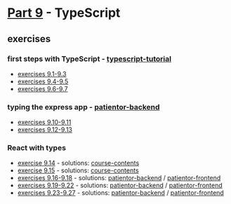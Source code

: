 # [Part 9](https://fullstackopen.com/en/part9) - TypeScript

## exercises
### first steps with TypeScript - [typescript-tutorial](https://github.com/mkcyoung/fullstack-helsinki/tree/main/part9/typescript-tutorial)
- [exercises 9.1-9.3](https://fullstackopen.com/en/part9/first_steps_with_type_script#exercises-9-1-9-3)
- [exercises 9.4-9.5](https://fullstackopen.com/en/part9/first_steps_with_type_script#exercises-9-4-9-5)
- [exercises 9.6-9.7](https://fullstackopen.com/en/part9/first_steps_with_type_script#exercises-9-6-9-7)

### typing the express app - [patientor-backend](https://github.com/mkcyoung/fullstack-helsinki/tree/main/part9/patientor-backend)
- [exercises 9.10-9.11](https://fullstackopen.com/en/part9/typing_the_express_app#exercises-9-10-9-11)
- [exercises 9.12-9.13](https://fullstackopen.com/en/part9/typing_the_express_app#exercises-9-12-9-13)

### React with types
- [exercise 9.14](https://fullstackopen.com/en/part9/react_with_types#exercise-9-14) - solutions: [course-contents](https://github.com/mkcyoung/fullstack-helsinki/tree/main/part9/course-contents)
- [exercise 9.15](https://fullstackopen.com/en/part9/react_with_types#exercise-9-15) - solutions: [course-contents](https://github.com/mkcyoung/fullstack-helsinki/tree/main/part9/course-contents)
- [exercises 9.16-9.18](https://fullstackopen.com/en/part9/react_with_types#exercises-9-16-9-18) - solutions: [patientor-backend](https://github.com/mkcyoung/fullstack-helsinki/tree/main/part9/patientor-backend) / [patientor-frontend](https://github.com/mkcyoung/fullstack-helsinki/tree/main/part9/patientor-frontend)
- [exercises 9.19-9.22](https://fullstackopen.com/en/part9/react_with_types#exercises-9-19-9-22) - solutions: [patientor-backend](https://github.com/mkcyoung/fullstack-helsinki/tree/main/part9/patientor-backend) / [patientor-frontend](https://github.com/mkcyoung/fullstack-helsinki/tree/main/part9/patientor-frontend)
- [exercises 9.23-9.27](https://fullstackopen.com/en/part9/react_with_types#exercises-9-23-9-27) - solutions: [patientor-backend](https://github.com/mkcyoung/fullstack-helsinki/tree/main/part9/patientor-backend) / [patientor-frontend](https://github.com/mkcyoung/fullstack-helsinki/tree/main/part9/patientor-frontend)
